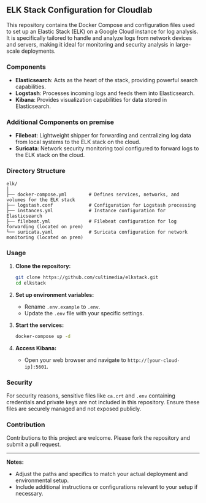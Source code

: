## ELK Stack Configuration for Cloudlab

This repository contains the Docker Compose and configuration files used to set up an Elastic Stack (ELK) on a Google Cloud instance for log analysis. It is specifically tailored to handle and analyze logs from network devices and servers, making it ideal for monitoring and security analysis in large-scale deployments.

### Components

- **Elasticsearch**: Acts as the heart of the stack, providing powerful search capabilities.
- **Logstash**: Processes incoming logs and feeds them into Elasticsearch.
- **Kibana**: Provides visualization capabilities for data stored in Elasticsearch.

### Additional Components on premise
- **Filebeat**: Lightweight shipper for forwarding and centralizing log data from local systems to the ELK stack on the cloud.
- **Suricata**: Network security monitoring tool configured to forward logs to the ELK stack on the cloud.

### Directory Structure

```
elk/
│
├── docker-compose.yml        # Defines services, networks, and volumes for the ELK stack
├── logstash.conf             # Configuration for Logstash processing
├── instances.yml             # Instance configuration for Elasticsearch
├── filebeat.yml              # Filebeat configuration for log forwarding (located on prem)
└── suricata.yaml             # Suricata configuration for network monitoring (located on prem)
```

### Usage

1. **Clone the repository:**
   ```bash
   git clone https://github.com/cultimedia/elkstack.git
   cd elkstack
   ```

2. **Set up environment variables:**
   - Rename `.env.example` to `.env`.
   - Update the `.env` file with your specific settings.

3. **Start the services:**
   ```bash
   docker-compose up -d
   ```

4. **Access Kibana:**
   - Open your web browser and navigate to `http://[your-cloud-ip]:5601`.

### Security

For security reasons, sensitive files like `ca.crt` and `.env` containing credentials and private keys are not included in this repository. Ensure these files are securely managed and not exposed publicly.

### Contribution

Contributions to this project are welcome. Please fork the repository and submit a pull request.

---

**Notes:**
- Adjust the paths and specifics to match your actual deployment and environmental setup.
- Include additional instructions or configurations relevant to your setup if necessary.
